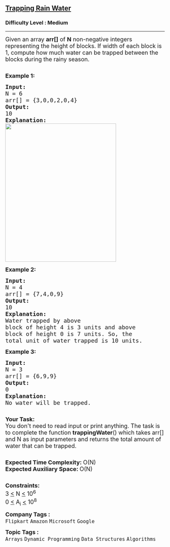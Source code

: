 <h2><a href="https://practice.geeksforgeeks.org/problems/trapping-rain-water-1587115621/1?page=1&difficulty[]=1&difficulty[]=2&status[]=unsolved&sprint=a663236c31453b969852f9ea22507634&sortBy=difficulty">Trapping Rain Water</a></h2><h3>Difficulty Level : Medium</h3><hr><div class="problems_problem_content__Xm_eO"><p><span style="font-size: 18px;">Given an array <strong>arr[]</strong>&nbsp;of <strong>N</strong> non-negative integers representing the height of blocks. If&nbsp;width of each block is 1, compute how much water can be trapped&nbsp;between the blocks during the rainy season.&nbsp;</span><br>&nbsp;</p>
<p><span style="font-size: 18px;"><strong>Example 1:</strong></span></p>
<pre><span style="font-size: 18px;"><strong>Input:
</strong>N = 6
arr[] = {3,0,0,2,0,4}
<strong>Output:
</strong>10<strong>
Explanation: 
</strong></span><img style="height: 436px; width: 350px;" src="https://media.geeksforgeeks.org/img-practice/PROD/addEditProblem/701211/Web/Other/186b43ba-eeec-4d9e-b0f8-dea91ef026e0_1685086818.png" alt="">
</pre>
<p><span style="font-size: 18px;"><strong>Example 2:</strong></span></p>
<pre><span style="font-size: 18px;"><strong>Input:
</strong>N = 4
arr[] = {7,4,0,9}
<strong>Output:
</strong>10<strong>
Explanation:
</strong>Water trapped by above 
block of height 4 is 3 units and above 
block of height 0 is 7 units. So, the 
total unit of water trapped is 10 units.</span>
</pre>
<p><span style="font-size: 18px;"><strong>Example 3:</strong></span></p>
<pre><span style="font-size: 18px;"><strong>Input:
</strong>N = 3
arr[] = {6,9,9}
<strong>Output:
</strong>0<strong>
Explanation:
</strong>No water will be trapped.</span></pre>
<p><br><span style="font-size: 18px;"><strong>Your Task:</strong><br>You don't&nbsp;need to read input or print anything.&nbsp;The task is to complete the function <strong>trappingWater</strong>() which takes arr[] and N as input parameters and&nbsp;returns the total amount of water that can be trapped.</span></p>
<p><br><span style="font-size: 18px;"><strong>Expected Time Complexity:&nbsp;</strong>O(N)<br><strong>Expected Auxiliary Space:&nbsp;</strong>O(N)</span></p>
<p><br><span style="font-size: 18px;"><strong>Constraints:</strong><br>3 <u>&lt;</u>&nbsp;N <u>&lt;</u>&nbsp;10<sup>6</sup><br>0 <u>&lt;</u>&nbsp;A<sub>i</sub> <u>&lt;</u>&nbsp;10<sup>8</sup></span></p></div><p><span style=font-size:18px><strong>Company Tags : </strong><br><code>Flipkart</code>&nbsp;<code>Amazon</code>&nbsp;<code>Microsoft</code>&nbsp;<code>Google</code>&nbsp;<br><p><span style=font-size:18px><strong>Topic Tags : </strong><br><code>Arrays</code>&nbsp;<code>Dynamic Programming</code>&nbsp;<code>Data Structures</code>&nbsp;<code>Algorithms</code>&nbsp;